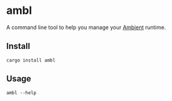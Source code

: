 # ambl

A command line tool to help you manage your [Ambient](https://github.com/AmbientRun/Ambient) runtime.

## Install

```shell
cargo install ambl
```

## Usage

```shell
ambl --help
```
